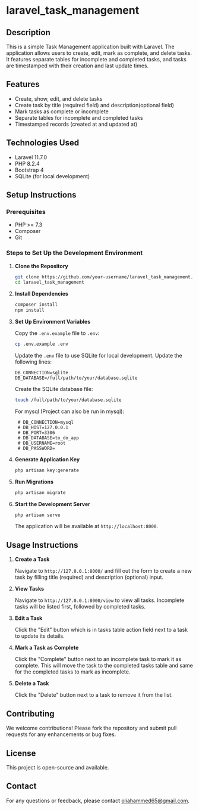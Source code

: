 # laravel_task_management

## Description

This is a simple Task Management application built with Laravel. The application allows users to create, edit, mark as complete, and delete tasks. It features separate tables for incomplete and completed tasks, and tasks are timestamped with their creation and last update times.

## Features

- Create, show, edit, and delete tasks
- Create task by title (required field) and description(optional field)
- Mark tasks as complete or incomplete
- Separate tables for incomplete and completed tasks
- Timestamped records (created at and updated at)

## Technologies Used

- Laravel 11.7.0
- PHP 8.2.4
- Bootstrap 4
- SQLite (for local development)

## Setup Instructions

### Prerequisites

- PHP >= 7.3
- Composer
- Git

### Steps to Set Up the Development Environment

1. **Clone the Repository**

    ```bash
    git clone https://github.com/your-username/laravel_task_management.git
    cd laravel_task_management
    ```

2. **Install Dependencies**

    ```bash
    composer install
    npm install
    ```

3. **Set Up Environment Variables**

    Copy the `.env.example` file to `.env`:

    ```bash
    cp .env.example .env
    ```

    Update the `.env` file to use SQLite for local development. Update the following lines:

    ```env
    DB_CONNECTION=sqlite
    DB_DATABASE=/full/path/to/your/database.sqlite
    ```

    Create the SQLite database file:

    ```bash
    touch /full/path/to/your/database.sqlite
    ```
    For mysql (Project can also be run in mysql):
   
        # DB_CONNECTION=mysql
        # DB_HOST=127.0.0.1
        # DB_PORT=3306
        # DB_DATABASE=to_do_app
        # DB_USERNAME=root
        # DB_PASSWORD=

5. **Generate Application Key**

    ```bash
    php artisan key:generate
    ```

6. **Run Migrations**

    ```bash
    php artisan migrate
    ```

7. **Start the Development Server**

    ```bash
    php artisan serve
    ```

    The application will be available at `http://localhost:8000`.

## Usage Instructions

1. **Create a Task**

    Navigate to `http://127.0.0.1:8000/` and fill out the form to create a new task by filling title (required) and description (optional) input.

2. **View Tasks**

    Navigate to `http://127.0.0.1:8000/view` to view all tasks. Incomplete tasks will be listed first, followed by completed tasks.

3. **Edit a Task**

    Click the "Edit" button which is in tasks table action field next to a task to update its details.

4. **Mark a Task as Complete**

    Click the "Complete" button next to an incomplete task to mark it as complete. This will move the task to the completed tasks table and same for the completed tasks to mark as incomplete.

5. **Delete a Task**

    Click the "Delete" button next to a task to remove it from the list.

## Contributing

We welcome contributions! Please fork the repository and submit pull requests for any enhancements or bug fixes.

## License

This project is open-source and available.

## Contact

For any questions or feedback, please contact [oliahammed65@gmail.com](mailto:oliahammed65@gmail.com).
